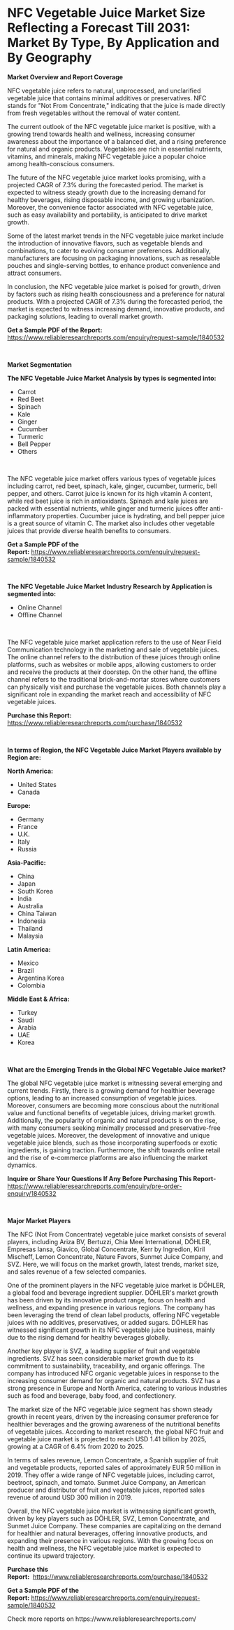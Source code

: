<p><h1>NFC Vegetable Juice Market Size Reflecting a Forecast Till 2031: Market By Type, By Application and By Geography</h1></p><p><strong>Market Overview and Report Coverage</strong></p>
<p><p>NFC vegetable juice refers to natural, unprocessed, and unclarified vegetable juice that contains minimal additives or preservatives. NFC stands for "Not From Concentrate," indicating that the juice is made directly from fresh vegetables without the removal of water content.</p><p>The current outlook of the NFC vegetable juice market is positive, with a growing trend towards health and wellness, increasing consumer awareness about the importance of a balanced diet, and a rising preference for natural and organic products. Vegetables are rich in essential nutrients, vitamins, and minerals, making NFC vegetable juice a popular choice among health-conscious consumers.</p><p>The future of the NFC vegetable juice market looks promising, with a projected CAGR of 7.3% during the forecasted period. The market is expected to witness steady growth due to the increasing demand for healthy beverages, rising disposable income, and growing urbanization. Moreover, the convenience factor associated with NFC vegetable juice, such as easy availability and portability, is anticipated to drive market growth.</p><p>Some of the latest market trends in the NFC vegetable juice market include the introduction of innovative flavors, such as vegetable blends and combinations, to cater to evolving consumer preferences. Additionally, manufacturers are focusing on packaging innovations, such as resealable pouches and single-serving bottles, to enhance product convenience and attract consumers.</p><p>In conclusion, the NFC vegetable juice market is poised for growth, driven by factors such as rising health consciousness and a preference for natural products. With a projected CAGR of 7.3% during the forecasted period, the market is expected to witness increasing demand, innovative products, and packaging solutions, leading to overall market growth.</p></p>
<p><strong>Get a Sample PDF of the Report:</strong> <a href="https://www.reliableresearchreports.com/enquiry/request-sample/1840532">https://www.reliableresearchreports.com/enquiry/request-sample/1840532</a></p>
<p>&nbsp;</p>
<p><strong>Market Segmentation</strong></p>
<p><strong>The NFC Vegetable Juice Market Analysis by types is segmented into:</strong></p>
<p><ul><li>Carrot</li><li>Red Beet</li><li>Spinach</li><li>Kale</li><li>Ginger</li><li>Cucumber</li><li>Turmeric</li><li>Bell Pepper</li><li>Others</li></ul></p>
<p>&nbsp;</p>
<p><p>The NFC vegetable juice market offers various types of vegetable juices including carrot, red beet, spinach, kale, ginger, cucumber, turmeric, bell pepper, and others. Carrot juice is known for its high vitamin A content, while red beet juice is rich in antioxidants. Spinach and kale juices are packed with essential nutrients, while ginger and turmeric juices offer anti-inflammatory properties. Cucumber juice is hydrating, and bell pepper juice is a great source of vitamin C. The market also includes other vegetable juices that provide diverse health benefits to consumers.</p></p>
<p><strong>Get a Sample PDF of the Report:</strong>&nbsp;<a href="https://www.reliableresearchreports.com/enquiry/request-sample/1840532">https://www.reliableresearchreports.com/enquiry/request-sample/1840532</a></p>
<p>&nbsp;</p>
<p><strong>The NFC Vegetable Juice Market Industry Research by Application is segmented into:</strong></p>
<p><ul><li>Online Channel</li><li>Offline Channel</li></ul></p>
<p>&nbsp;</p>
<p><p>The NFC vegetable juice market application refers to the use of Near Field Communication technology in the marketing and sale of vegetable juices. The online channel refers to the distribution of these juices through online platforms, such as websites or mobile apps, allowing customers to order and receive the products at their doorstep. On the other hand, the offline channel refers to the traditional brick-and-mortar stores where customers can physically visit and purchase the vegetable juices. Both channels play a significant role in expanding the market reach and accessibility of NFC vegetable juices.</p></p>
<p><strong>Purchase this Report:</strong>&nbsp; <a href="https://www.reliableresearchreports.com/purchase/1840532">https://www.reliableresearchreports.com/purchase/1840532</a></p>
<p>&nbsp;</p>
<p><strong>In terms of Region, the NFC Vegetable Juice Market Players available by Region are:</strong></p>
<p>
    <p> <strong> North America: </strong>
        <ul>
            <li>United States</li>
            <li>Canada</li>
        </ul>
        </p> 
    <p> <strong> Europe: </strong>
        <ul>
            <li>Germany</li>
            <li>France</li>
            <li>U.K.</li>
            <li>Italy</li>
            <li>Russia</li>
        </ul>
        </p> 
    <p> <strong> Asia-Pacific: </strong>
        <ul>
            <li>China</li>
            <li>Japan</li>
            <li>South Korea</li>
            <li>India</li>
            <li>Australia</li>
            <li>China Taiwan</li>
            <li>Indonesia</li>
            <li>Thailand</li>
            <li>Malaysia</li>
        </ul>
        </p> 
    <p> <strong> Latin America: </strong>
        <ul>
            <li>Mexico</li>
            <li>Brazil</li>
            <li>Argentina Korea</li>
            <li>Colombia</li>
        </ul>
        </p> 
    <p> <strong> Middle East & Africa: </strong>
        <ul>
            <li>Turkey</li>
            <li>Saudi</li>
            <li>Arabia</li>
            <li>UAE</li>
            <li>Korea</li>
        </ul>
    </p>
    </p>
<p>&nbsp;</p>
<p><strong>What are the Emerging Trends in the Global NFC Vegetable Juice market?</strong></p>
<p><p>The global NFC vegetable juice market is witnessing several emerging and current trends. Firstly, there is a growing demand for healthier beverage options, leading to an increased consumption of vegetable juices. Moreover, consumers are becoming more conscious about the nutritional value and functional benefits of vegetable juices, driving market growth. Additionally, the popularity of organic and natural products is on the rise, with many consumers seeking minimally processed and preservative-free vegetable juices. Moreover, the development of innovative and unique vegetable juice blends, such as those incorporating superfoods or exotic ingredients, is gaining traction. Furthermore, the shift towards online retail and the rise of e-commerce platforms are also influencing the market dynamics.</p></p>
<p><strong>Inquire or Share Your Questions If Any Before Purchasing This Report</strong>- <a href="https://www.reliableresearchreports.com/enquiry/pre-order-enquiry/1840532">https://www.reliableresearchreports.com/enquiry/pre-order-enquiry/1840532</a></p>
<p>&nbsp;</p>
<p><strong>Major Market Players</strong></p>
<p><p>The NFC (Not From Concentrate) vegetable juice market consists of several players, including Ariza BV, Bertuzzi, Chia Meei International, DÖHLER, Empresas Iansa, Giavico, Global Concentrate, Kerr by Ingredion, Kiril Mischeff, Lemon Concentrate, Nature Favors, Sunmet Juice Company, and SVZ. Here, we will focus on the market growth, latest trends, market size, and sales revenue of a few selected companies.</p><p>One of the prominent players in the NFC vegetable juice market is DÖHLER, a global food and beverage ingredient supplier. DÖHLER's market growth has been driven by its innovative product range, focus on health and wellness, and expanding presence in various regions. The company has been leveraging the trend of clean label products, offering NFC vegetable juices with no additives, preservatives, or added sugars. DÖHLER has witnessed significant growth in its NFC vegetable juice business, mainly due to the rising demand for healthy beverages globally.</p><p>Another key player is SVZ, a leading supplier of fruit and vegetable ingredients. SVZ has seen considerable market growth due to its commitment to sustainability, traceability, and organic offerings. The company has introduced NFC organic vegetable juices in response to the increasing consumer demand for organic and natural products. SVZ has a strong presence in Europe and North America, catering to various industries such as food and beverage, baby food, and confectionery.</p><p>The market size of the NFC vegetable juice segment has shown steady growth in recent years, driven by the increasing consumer preference for healthier beverages and the growing awareness of the nutritional benefits of vegetable juices. According to market research, the global NFC fruit and vegetable juice market is projected to reach USD 1.41 billion by 2025, growing at a CAGR of 6.4% from 2020 to 2025.</p><p>In terms of sales revenue, Lemon Concentrate, a Spanish supplier of fruit and vegetable products, reported sales of approximately EUR 50 million in 2019. They offer a wide range of NFC vegetable juices, including carrot, beetroot, spinach, and tomato. Sunmet Juice Company, an American producer and distributor of fruit and vegetable juices, reported sales revenue of around USD 300 million in 2019.</p><p>Overall, the NFC vegetable juice market is witnessing significant growth, driven by key players such as DÖHLER, SVZ, Lemon Concentrate, and Sunmet Juice Company. These companies are capitalizing on the demand for healthier and natural beverages, offering innovative products, and expanding their presence in various regions. With the growing focus on health and wellness, the NFC vegetable juice market is expected to continue its upward trajectory.</p></p>
<p><strong>Purchase this Report:</strong>&nbsp;&nbsp;<a href="https://www.reliableresearchreports.com/purchase/1840532">https://www.reliableresearchreports.com/purchase/1840532</a></p>
<p></p>
<p><strong>Get a Sample PDF of the Report:</strong>&nbsp;<a href="https://www.reliableresearchreports.com/enquiry/request-sample/1840532">https://www.reliableresearchreports.com/enquiry/request-sample/1840532</a></p>
<p>Check more reports on https://www.reliableresearchreports.com/</p>